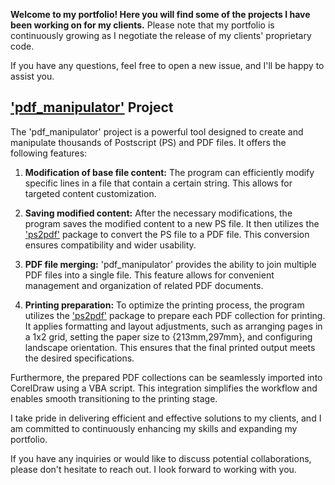 **Welcome to my portfolio! Here you will find some of the projects I have been working on for my clients.** Please note that my portfolio is continuously growing as I negotiate the release of my clients' proprietary code.

If you have any questions, feel free to open a new issue, and I'll be happy to assist you.

## ['pdf_manipulator'](https://github.com/andrehosantos/portfolio/pdf_manipulator) Project

The 'pdf_manipulator' project is a powerful tool designed to create and manipulate thousands of Postscript (PS) and PDF files. It offers the following features:

1. **Modification of base file content:** The program can efficiently modify specific lines in a file that contain a certain string. This allows for targeted content customization.

2. **Saving modified content:** After the necessary modifications, the program saves the modified content to a new PS file. It then utilizes the ['ps2pdf'](https://web.mit.edu/ghostscript/www/Ps2pdf.htm) package to convert the PS file to a PDF file. This conversion ensures compatibility and wider usability.

3. **PDF file merging:** 'pdf_manipulator' provides the ability to join multiple PDF files into a single file. This feature allows for convenient management and organization of related PDF documents.

4. **Printing preparation:** To optimize the printing process, the program utilizes the ['ps2pdf'](https://web.mit.edu/ghostscript/www/Ps2pdf.htm) package to prepare each PDF collection for printing. It applies formatting and layout adjustments, such as arranging pages in a 1x2 grid, setting the paper size to {213mm,297mm}, and configuring landscape orientation. This ensures that the final printed output meets the desired specifications.

Furthermore, the prepared PDF collections can be seamlessly imported into CorelDraw using a VBA script. This integration simplifies the workflow and enables smooth transitioning to the printing stage.

I take pride in delivering efficient and effective solutions to my clients, and I am committed to continuously enhancing my skills and expanding my portfolio.

If you have any inquiries or would like to discuss potential collaborations, please don't hesitate to reach out. I look forward to working with you.
